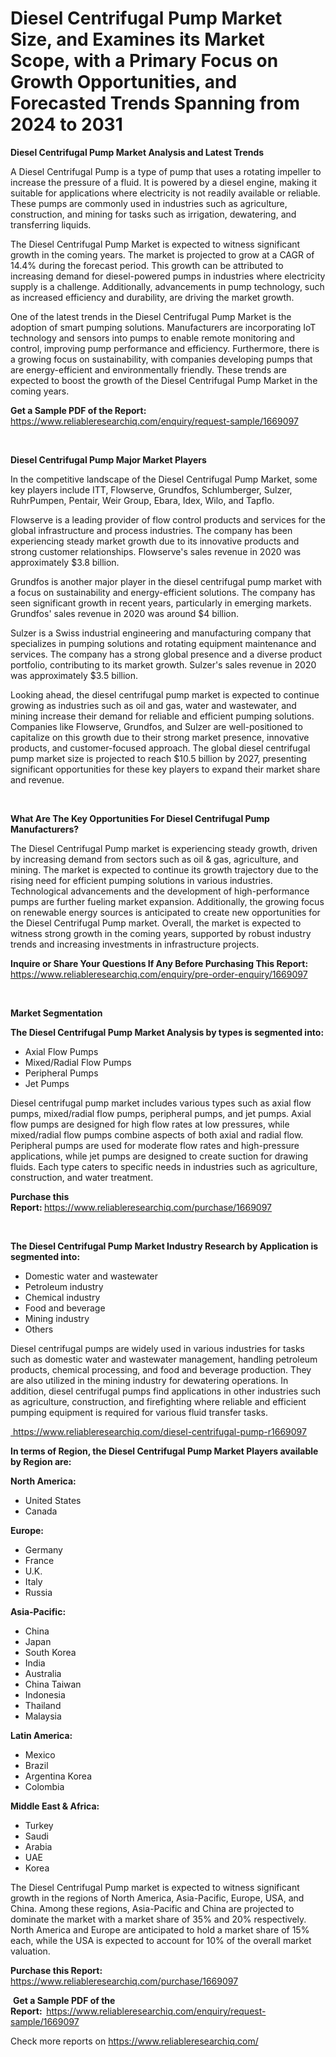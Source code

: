 <p><h1>Diesel Centrifugal Pump Market Size, and Examines its Market Scope, with a Primary Focus on Growth Opportunities, and Forecasted Trends Spanning from 2024 to 2031</h1></p><p><strong>Diesel Centrifugal Pump Market Analysis and Latest Trends</strong></p>
<p><p>A Diesel Centrifugal Pump is a type of pump that uses a rotating impeller to increase the pressure of a fluid. It is powered by a diesel engine, making it suitable for applications where electricity is not readily available or reliable. These pumps are commonly used in industries such as agriculture, construction, and mining for tasks such as irrigation, dewatering, and transferring liquids.</p><p>The Diesel Centrifugal Pump Market is expected to witness significant growth in the coming years. The market is projected to grow at a CAGR of 14.4% during the forecast period. This growth can be attributed to increasing demand for diesel-powered pumps in industries where electricity supply is a challenge. Additionally, advancements in pump technology, such as increased efficiency and durability, are driving the market growth.</p><p>One of the latest trends in the Diesel Centrifugal Pump Market is the adoption of smart pumping solutions. Manufacturers are incorporating IoT technology and sensors into pumps to enable remote monitoring and control, improving pump performance and efficiency. Furthermore, there is a growing focus on sustainability, with companies developing pumps that are energy-efficient and environmentally friendly. These trends are expected to boost the growth of the Diesel Centrifugal Pump Market in the coming years.</p></p>
<p><strong>Get a Sample PDF of the Report:&nbsp;</strong> <a href="https://www.reliableresearchiq.com/enquiry/request-sample/1669097">https://www.reliableresearchiq.com/enquiry/request-sample/1669097</a></p>
<p>&nbsp;</p>
<p><strong>Diesel Centrifugal Pump Major Market Players</strong></p>
<p><p>In the competitive landscape of the Diesel Centrifugal Pump Market, some key players include ITT, Flowserve, Grundfos, Schlumberger, Sulzer, RuhrPumpen, Pentair, Weir Group, Ebara, Idex, Wilo, and Tapflo. </p><p>Flowserve is a leading provider of flow control products and services for the global infrastructure and process industries. The company has been experiencing steady market growth due to its innovative products and strong customer relationships. Flowserve's sales revenue in 2020 was approximately $3.8 billion.</p><p>Grundfos is another major player in the diesel centrifugal pump market with a focus on sustainability and energy-efficient solutions. The company has seen significant growth in recent years, particularly in emerging markets. Grundfos' sales revenue in 2020 was around $4 billion.</p><p>Sulzer is a Swiss industrial engineering and manufacturing company that specializes in pumping solutions and rotating equipment maintenance and services. The company has a strong global presence and a diverse product portfolio, contributing to its market growth. Sulzer's sales revenue in 2020 was approximately $3.5 billion.</p><p>Looking ahead, the diesel centrifugal pump market is expected to continue growing as industries such as oil and gas, water and wastewater, and mining increase their demand for reliable and efficient pumping solutions. Companies like Flowserve, Grundfos, and Sulzer are well-positioned to capitalize on this growth due to their strong market presence, innovative products, and customer-focused approach. The global diesel centrifugal pump market size is projected to reach $10.5 billion by 2027, presenting significant opportunities for these key players to expand their market share and revenue.</p></p>
<p>&nbsp;</p>
<p><strong>What Are The Key Opportunities For Diesel Centrifugal Pump Manufacturers?</strong></p>
<p><p>The Diesel Centrifugal Pump market is experiencing steady growth, driven by increasing demand from sectors such as oil & gas, agriculture, and mining. The market is expected to continue its growth trajectory due to the rising need for efficient pumping solutions in various industries. Technological advancements and the development of high-performance pumps are further fueling market expansion. Additionally, the growing focus on renewable energy sources is anticipated to create new opportunities for the Diesel Centrifugal Pump market. Overall, the market is expected to witness strong growth in the coming years, supported by robust industry trends and increasing investments in infrastructure projects.</p></p>
<p><strong>Inquire or Share Your Questions If Any Before Purchasing This Report:</strong> <a href="https://www.reliableresearchiq.com/enquiry/pre-order-enquiry/1669097">https://www.reliableresearchiq.com/enquiry/pre-order-enquiry/1669097</a></p>
<p>&nbsp;</p>
<p><strong>Market Segmentation</strong></p>
<p><strong>The Diesel Centrifugal Pump Market Analysis by types is segmented into:</strong></p>
<p><ul><li>Axial Flow Pumps</li><li>Mixed/Radial Flow Pumps</li><li>Peripheral Pumps</li><li>Jet Pumps</li></ul></p>
<p><p>Diesel centrifugal pump market includes various types such as axial flow pumps, mixed/radial flow pumps, peripheral pumps, and jet pumps. Axial flow pumps are designed for high flow rates at low pressures, while mixed/radial flow pumps combine aspects of both axial and radial flow. Peripheral pumps are used for moderate flow rates and high-pressure applications, while jet pumps are designed to create suction for drawing fluids. Each type caters to specific needs in industries such as agriculture, construction, and water treatment.</p></p>
<p><strong>Purchase this Report:&nbsp;</strong><a href="https://www.reliableresearchiq.com/purchase/1669097">https://www.reliableresearchiq.com/purchase/1669097</a></p>
<p>&nbsp;</p>
<p><strong>The Diesel Centrifugal Pump Market Industry Research by Application is segmented into:</strong></p>
<p><ul><li>Domestic water and wastewater</li><li>Petroleum industry</li><li>Chemical industry</li><li>Food and beverage</li><li>Mining industry</li><li>Others</li></ul></p>
<p><p>Diesel centrifugal pumps are widely used in various industries for tasks such as domestic water and wastewater management, handling petroleum products, chemical processing, and food and beverage production. They are also utilized in the mining industry for dewatering operations. In addition, diesel centrifugal pumps find applications in other industries such as agriculture, construction, and firefighting where reliable and efficient pumping equipment is required for various fluid transfer tasks.</p></p>
<p><a href="https://www.reliableresearchiq.com/diesel-centrifugal-pump-r1669097">&nbsp;https://www.reliableresearchiq.com/diesel-centrifugal-pump-r1669097</a></p>
<p><strong>In terms of Region, the Diesel Centrifugal Pump Market Players available by Region are:</strong></p>
<p>
    <p> <strong> North America: </strong>
        <ul>
            <li>United States</li>
            <li>Canada</li>
        </ul>
        </p> 
    <p> <strong> Europe: </strong>
        <ul>
            <li>Germany</li>
            <li>France</li>
            <li>U.K.</li>
            <li>Italy</li>
            <li>Russia</li>
        </ul>
        </p> 
    <p> <strong> Asia-Pacific: </strong>
        <ul>
            <li>China</li>
            <li>Japan</li>
            <li>South Korea</li>
            <li>India</li>
            <li>Australia</li>
            <li>China Taiwan</li>
            <li>Indonesia</li>
            <li>Thailand</li>
            <li>Malaysia</li>
        </ul>
        </p> 
    <p> <strong> Latin America: </strong>
        <ul>
            <li>Mexico</li>
            <li>Brazil</li>
            <li>Argentina Korea</li>
            <li>Colombia</li>
        </ul>
        </p> 
    <p> <strong> Middle East & Africa: </strong>
        <ul>
            <li>Turkey</li>
            <li>Saudi</li>
            <li>Arabia</li>
            <li>UAE</li>
            <li>Korea</li>
        </ul>
    </p>
    </p>
<p><p>The Diesel Centrifugal Pump market is expected to witness significant growth in the regions of North America, Asia-Pacific, Europe, USA, and China. Among these regions, Asia-Pacific and China are projected to dominate the market with a market share of 35% and 20% respectively. North America and Europe are anticipated to hold a market share of 15% each, while the USA is expected to account for 10% of the overall market valuation.</p></p>
<p><strong>Purchase this Report: </strong><a href="https://www.reliableresearchiq.com/purchase/1669097">https://www.reliableresearchiq.com/purchase/1669097</a></p>
<p>&nbsp;<strong>Get a Sample PDF of the Report:&nbsp;&nbsp;</strong><a href="https://www.reliableresearchiq.com/enquiry/request-sample/1669097">https://www.reliableresearchiq.com/enquiry/request-sample/1669097</a></p>
<p><strong></strong></p>
<p>Check more reports on <a href="https://www.reliableresearchiq.com/">https://www.reliableresearchiq.com/</a></p>